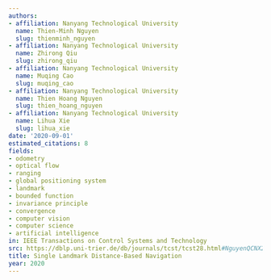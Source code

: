 ```yaml
---
authors:
- affiliation: Nanyang Technological University
  name: Thien-Minh Nguyen
  slug: thienminh_nguyen
- affiliation: Nanyang Technological University
  name: Zhirong Qiu
  slug: zhirong_qiu
- affiliation: Nanyang Technological University
  name: Muqing Cao
  slug: muqing_cao
- affiliation: Nanyang Technological University
  name: Thien Hoang Nguyen
  slug: thien_hoang_nguyen
- affiliation: Nanyang Technological University
  name: Lihua Xie
  slug: lihua_xie
date: '2020-09-01'
estimated_citations: 8
fields:
- odometry
- optical flow
- ranging
- global positioning system
- landmark
- bounded function
- invariance principle
- convergence
- computer vision
- computer science
- artificial intelligence
in: IEEE Transactions on Control Systems and Technology
src: https://dblp.uni-trier.de/db/journals/tcst/tcst28.html#NguyenQCNX20
title: Single Landmark Distance-Based Navigation
year: 2020
---
```

